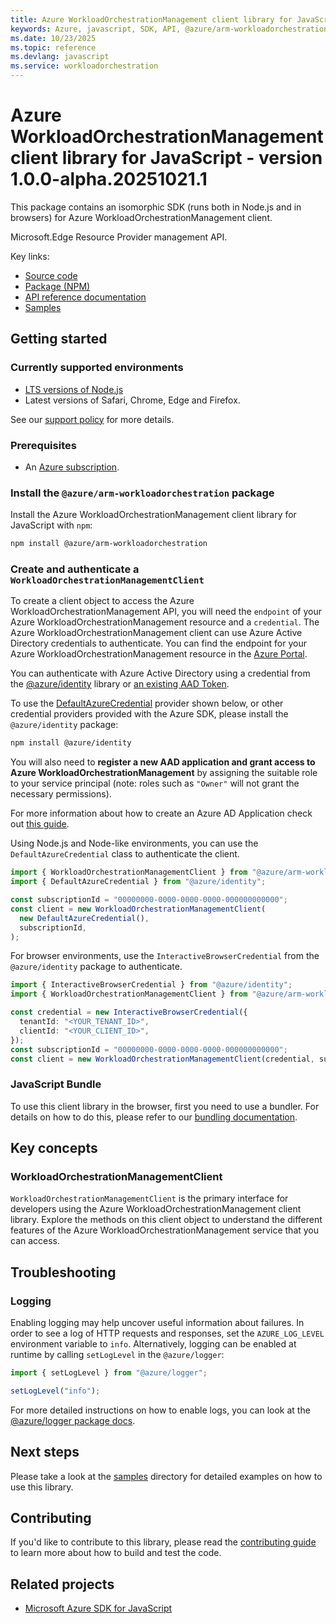 ```yaml
---
title: Azure WorkloadOrchestrationManagement client library for JavaScript
keywords: Azure, javascript, SDK, API, @azure/arm-workloadorchestration, workloadorchestration
ms.date: 10/23/2025
ms.topic: reference
ms.devlang: javascript
ms.service: workloadorchestration
---
```

# Azure WorkloadOrchestrationManagement client library for JavaScript - version 1.0.0-alpha.20251021.1 


This package contains an isomorphic SDK (runs both in Node.js and in browsers) for Azure WorkloadOrchestrationManagement client.

Microsoft.Edge Resource Provider management API.

Key links:

- [Source code](https://github.com/Azure/azure-sdk-for-js/tree/main/sdk/workloadorchestration/arm-workloadorchestration)
- [Package (NPM)](https://www.npmjs.com/package/@azure/arm-workloadorchestration)
- [API reference documentation](https://learn.microsoft.com/javascript/api/@azure/arm-workloadorchestration?view=azure-node-preview)
- [Samples](https://github.com/Azure/azure-sdk-for-js/tree/main/sdk/workloadorchestration/arm-workloadorchestration/samples)

## Getting started

### Currently supported environments

- [LTS versions of Node.js](https://github.com/nodejs/release#release-schedule)
- Latest versions of Safari, Chrome, Edge and Firefox.

See our [support policy](https://github.com/Azure/azure-sdk-for-js/blob/main/SUPPORT.md) for more details.

### Prerequisites

- An [Azure subscription][azure_sub].

### Install the `@azure/arm-workloadorchestration` package

Install the Azure WorkloadOrchestrationManagement client library for JavaScript with `npm`:

```bash
npm install @azure/arm-workloadorchestration
```

### Create and authenticate a `WorkloadOrchestrationManagementClient`

To create a client object to access the Azure WorkloadOrchestrationManagement API, you will need the `endpoint` of your Azure WorkloadOrchestrationManagement resource and a `credential`. The Azure WorkloadOrchestrationManagement client can use Azure Active Directory credentials to authenticate.
You can find the endpoint for your Azure WorkloadOrchestrationManagement resource in the [Azure Portal][azure_portal].

You can authenticate with Azure Active Directory using a credential from the [@azure/identity][azure_identity] library or [an existing AAD Token](https://github.com/Azure/azure-sdk-for-js/blob/master/sdk/identity/identity/samples/AzureIdentityExamples.md#authenticating-with-a-pre-fetched-access-token).

To use the [DefaultAzureCredential][defaultazurecredential] provider shown below, or other credential providers provided with the Azure SDK, please install the `@azure/identity` package:

```bash
npm install @azure/identity
```

You will also need to **register a new AAD application and grant access to Azure WorkloadOrchestrationManagement** by assigning the suitable role to your service principal (note: roles such as `"Owner"` will not grant the necessary permissions).

For more information about how to create an Azure AD Application check out [this guide](https://learn.microsoft.com/azure/active-directory/develop/howto-create-service-principal-portal).

Using Node.js and Node-like environments, you can use the `DefaultAzureCredential` class to authenticate the client.

```ts snippet:ReadmeSampleCreateClient_Node
import { WorkloadOrchestrationManagementClient } from "@azure/arm-workloadorchestration";
import { DefaultAzureCredential } from "@azure/identity";

const subscriptionId = "00000000-0000-0000-0000-000000000000";
const client = new WorkloadOrchestrationManagementClient(
  new DefaultAzureCredential(),
  subscriptionId,
);
```

For browser environments, use the `InteractiveBrowserCredential` from the `@azure/identity` package to authenticate.

```ts snippet:ReadmeSampleCreateClient_Browser
import { InteractiveBrowserCredential } from "@azure/identity";
import { WorkloadOrchestrationManagementClient } from "@azure/arm-workloadorchestration";

const credential = new InteractiveBrowserCredential({
  tenantId: "<YOUR_TENANT_ID>",
  clientId: "<YOUR_CLIENT_ID>",
});
const subscriptionId = "00000000-0000-0000-0000-000000000000";
const client = new WorkloadOrchestrationManagementClient(credential, subscriptionId);
```


### JavaScript Bundle
To use this client library in the browser, first you need to use a bundler. For details on how to do this, please refer to our [bundling documentation](https://aka.ms/AzureSDKBundling).

## Key concepts

### WorkloadOrchestrationManagementClient

`WorkloadOrchestrationManagementClient` is the primary interface for developers using the Azure WorkloadOrchestrationManagement client library. Explore the methods on this client object to understand the different features of the Azure WorkloadOrchestrationManagement service that you can access.

## Troubleshooting

### Logging

Enabling logging may help uncover useful information about failures. In order to see a log of HTTP requests and responses, set the `AZURE_LOG_LEVEL` environment variable to `info`. Alternatively, logging can be enabled at runtime by calling `setLogLevel` in the `@azure/logger`:

```ts snippet:SetLogLevel
import { setLogLevel } from "@azure/logger";

setLogLevel("info");
```

For more detailed instructions on how to enable logs, you can look at the [@azure/logger package docs](https://github.com/Azure/azure-sdk-for-js/tree/main/sdk/core/logger).

## Next steps

Please take a look at the [samples](https://github.com/Azure/azure-sdk-for-js/tree/main/sdk/workloadorchestration/arm-workloadorchestration/samples) directory for detailed examples on how to use this library.

## Contributing

If you'd like to contribute to this library, please read the [contributing guide](https://github.com/Azure/azure-sdk-for-js/blob/main/CONTRIBUTING.md) to learn more about how to build and test the code.

## Related projects

- [Microsoft Azure SDK for JavaScript](https://github.com/Azure/azure-sdk-for-js)

[azure_sub]: https://azure.microsoft.com/free/
[azure_portal]: https://portal.azure.com
[azure_identity]: https://github.com/Azure/azure-sdk-for-js/tree/main/sdk/identity/identity
[defaultazurecredential]: https://github.com/Azure/azure-sdk-for-js/tree/main/sdk/identity/identity#defaultazurecredential

